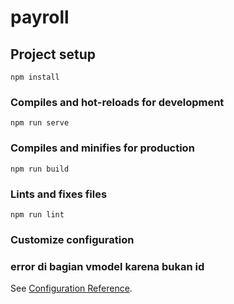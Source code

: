 # payroll

## Project setup
```
npm install
```

### Compiles and hot-reloads for development
```
npm run serve
```

### Compiles and minifies for production
```
npm run build
```

### Lints and fixes files
```
npm run lint
```

### Customize configuration
### error di bagian vmodel karena bukan id
See [Configuration Reference](https://cli.vuejs.org/config/).

